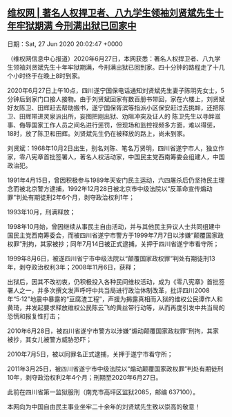 [维权网 | 著名人权捍卫者、八九学生领袖刘贤斌先生十年牢狱期满 今刑满出狱已回家中](https://chinadigitaltimes.net/chinese/2020/06/%e7%bb%b4%e6%9d%83%e7%bd%91-%e8%91%97%e5%90%8d%e4%ba%ba%e6%9d%83%e6%8d%8d%e5%8d%ab%e8%80%85%e3%80%81%e5%85%ab%e4%b9%9d%e5%ad%a6%e7%94%9f%e9%a2%86%e8%a2%96%e5%88%98%e8%b4%a4%e6%96%8c%e5%85%88/)
------
日期：Sat, 27 Jun 2020 20:02:47 +0000

<p>（维权网信息中心报道）2020年6月27日，本网获悉：著名人权捍卫者、八九学生领袖刘贤斌先生十年牢狱期满，今刑满出狱已回到家。四十分钟的路程走了十几个小时终于在晚上8时到家。</p><p>2020年6月27日上午10点，四川遂宁国保电话通知刘贤斌先生妻子陈明先女士，5分钟后到家门口接人接物。由于刘贤斌回家有数百册书带回，家在六楼上，刘贤斌好友陈卫、田辉赶去帮助搬书，遂宁国保胥滨等指派小区保安赶过去挑衅，还把陈卫、田辉带进灵泉派出所，妄图把刚出狱、劝阻冲突及证人的 陈卫先生以寻衅滋事、侮辱国家工作人员之间名进行惩罚，但现场和监控视频多方面，难以得惩，18时，放了陈卫和田辉。刘贤斌先生仍在被释放的路上，尚未到家。</p><p>刘贤斌：1968年10月2日出生，别名刘陈、笔名万贤明，四川省遂宁市人，独立作家，零八宪章首批签署人，著名人权活动家，中国民主党西南筹委会组建人，中国政治犯。</p><p>1991年4月15日，曾因积极参与1989年天安门民主运动，六四屠杀后仍坚持民主理念而被北京警方逮捕，1992年12月28日被北京市中级法院以“反革命宣传煽动罪”判处有期徒刑2年6个月，剥夺政治权利1年；</p><p>1993年10月，刑满释放；</p><p>1998年10月始，曾因继续从事民主自由活动，并与其他民主异议人士共同组建中国民主党西南筹委会，而被四川省遂宁市警方于1999年7月7日以涉嫌“颠覆国家政权罪”刑拘，其家被抄；同年7月14日被正式逮捕，关押于四川省遂宁市看守所；</p><p>1999年8月6日，被遂四川省宁市中级法院以“颠覆国家政权罪”判处有期徒刑13年，剥夺政治权利3年；2008年11月6日，获释；</p><p>出狱后，因其不改初衷，仍积极投入各种民间维权活动，成为《零八宪章》首批签署人之一，并多次撰文发声呼吁中共当局进行政治体制改革，批评四川2008年“5·12”地震中暴露的“豆腐渣工程”，声援为揭露真相而入狱的维权公民谭作人和黄琦，并发起要求释放维权公民陈云飞的黄丝带行动等，从而再度引发中共当局的恐慌和报复性打击；</p><p>2010年6月28日，被四川省遂宁市警方以涉嫌“煽动颠覆国家政权罪”刑拘，其家被抄，其女儿被警方威胁恐吓；</p><p>2010年7月5日，被以同罪名正式逮捕，关押于遂宁市看守所；</p><p>2011年3月25日，被四川省遂宁市中级法院以“煽动颠覆国家政权罪”判处有期徒刑10年，剥夺政治权利2年4个月；刑期至2020年6月27日。</p><p>此前在四川省第一监狱服刑（南充市高坪区监狱2085，邮编 637100）。</p><p>本网向为中国自由民主事业坐牢二十余年的刘贤斌先生致以崇高的敬意！</p>
